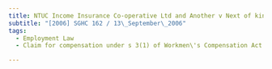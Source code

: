 ```yaml
---
title: NTUC Income Insurance Co-operative Ltd and Another v Next of kin of Narayasamy s/o 
subtitle: "[2006] SGHC 162 / 13\_September\_2006"
tags:
  - Employment Law
  - Claim for compensation under s 3(1) of Workmen\'s Compensation Act

---
```


